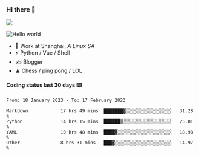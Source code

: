 ### Hi there 👋
![](https://komarev.com/ghpvc/?username=Xuhandsome)


<img src="https://github-readme-stats.vercel.app/api?username=XuHandsome&show_icons=true&theme=merko" alt="Hello world">

<br/>

- 🍻  Work at Shanghai, _A Linux SA_
- ⚡  Python / Vue / Shell
- ✍️  Blogger
- ♟  Chess / ping pong / LOL

#### Coding status last 30 days ⌨️

<!--START_SECTION:waka-->

```text
From: 18 January 2023 - To: 17 February 2023

Markdown            17 hrs 49 mins  ███████▓░░░░░░░░░░░░░░░░░   31.28 %
Python              14 hrs 15 mins  ██████▒░░░░░░░░░░░░░░░░░░   25.01 %
YAML                10 hrs 48 mins  ████▓░░░░░░░░░░░░░░░░░░░░   18.98 %
Other               8 hrs 31 mins   ███▓░░░░░░░░░░░░░░░░░░░░░   14.97 %
```

<!--END_SECTION:waka-->
